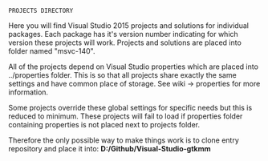 ```
PROJECTS DIRECTORY
```
Here you will find Visual Studio 2015 projects and solutions for individual packages.
Each package has it's version number indicating for which version these projects will work.
Projects and solutions are placed into folder named "msvc-140".

All of the projects depend on Visual Studio properties which are placed into ../properties folder.
This is so that all projects share exactly the same settings and have common place of storage.
See wiki -> properties for more information.

Some projects override these global settings for specific needs but this is reduced to minimum.
These projects will fail to load if properties folder containing properties
is not placed next to projects folder.

Therefore the only possible way to make things work is to clone entry repository and place it into:
**D:/Github/Visual-Studio-gtkmm**

